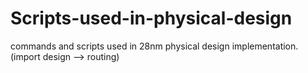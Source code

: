 # Scripts-used-in-physical-design
commands and scripts used in 28nm physical design implementation.
(import design --> routing)

